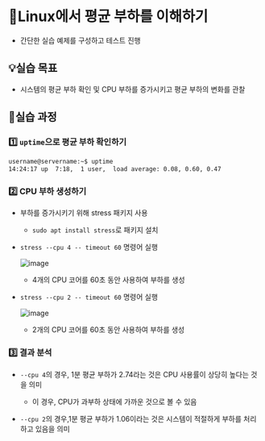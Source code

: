 # 🔮Linux에서 평균 부하를 이해하기

- 간단한 실습 예제를 구성하고 테스트 진행

## 💡실습 목표

- 시스템의 평균 부하 확인 및 CPU 부하를 증가시키고 평균 부하의 변화를 관찰

## 🧾실습 과정

### 1️⃣ `uptime`으로 평균 부하 확인하기

  ```bash
  username@servername:~$ uptime
  14:24:17 up  7:18,  1 user,  load average: 0.08, 0.60, 0.47
  ```

### 2️⃣ CPU 부하 생성하기

- 부하를 증가시키기 위해 stress 패키지 사용

  - `sudo apt install stress`로 패키지 설치

- `stress --cpu 4 -- timeout 60` 명령어 실행

  ![image](https://github.com/user-attachments/assets/6aa7d0c2-72ef-4c01-8d73-6ed99b85096f)

  - 4개의 CPU 코어를 60초 동안 사용하여 부하를 생성

- `stress --cpu 2 -- timeout 60` 명령어 실행

  ![image](https://github.com/user-attachments/assets/5346b6b7-e17b-4bd3-a601-e893841dde4c)

  - 2개의 CPU 코어를 60초 동안 사용하여 부하를 생성

### 3️⃣ 결과 분석

- `--cpu 4`의 경우, 1분 평균 부하가 2.74라는 것은 CPU 사용률이 상당히 높다는 것을 의미

  - 이 경우, CPU가 과부하 상태에 가까운 것으로 볼 수 있음

- `--cpu 2`의 경우,1분 평균 부하가 1.06이라는 것은 시스템이 적절하게 부하를 처리하고 있음을 의미
